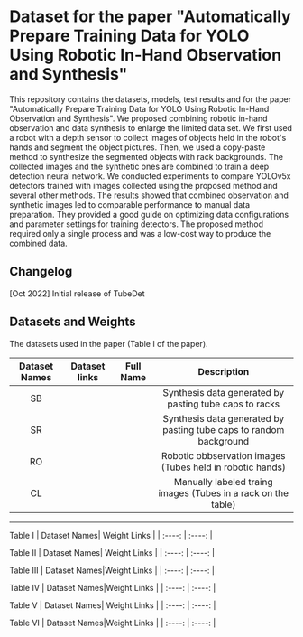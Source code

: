 # Dataset for the paper "Automatically Prepare Training Data for YOLO Using Robotic In-Hand Observation and Synthesis" 

This repository contains the datasets, models, test results and for the paper "Automatically Prepare Training Data for YOLO Using Robotic In-Hand Observation and Synthesis". We proposed combining robotic in-hand observation and data synthesis to enlarge the limited data set. We first used a robot with a depth sensor to collect images of objects held in the robot's hands and segment the object pictures. Then, we used a copy-paste method to synthesize the segmented objects with rack backgrounds. The collected images and the synthetic ones are combined to train a deep detection neural network. We conducted experiments to compare YOLOv5x detectors trained with images collected using the proposed method and several other methods. The results showed that combined observation and synthetic images led to comparable performance to manual data preparation. They provided a good guide on optimizing data configurations and parameter settings for training detectors. The proposed method required only a single process and was a low-cost way to produce the combined data.

## Changelog
[Oct 2022] Initial release of TubeDet
 
## Datasets and Weights
The datasets used in the paper (Table I of the paper).

| Dataset Names| Dataset links | Full Name | Description |
| :----: | :----: | :----: |  :----: |  
|SB| | |Synthesis data generated by pasting tube caps to racks| 
|SR| | |Synthesis data generated by pasting tube caps to random background|
|RO| | |Robotic obbservation images (Tubes held in robotic hands)|
|CL| | |Manually labeled traing images (Tubes in a rack on the table)| 


---

Table I
| Dataset Names| Weight Links |
| :----: | :----: |


Table II
| Dataset Names| Weight Links |
| :----: | :----: |

Table III
| Dataset Names|Weight Links |
| :----: | :----: |

Table IV
| Dataset Names|Weight Links |
| :----: | :----: |

Table V
| Dataset Names| Weight Links |
| :----: | :----: |

Table VI
| Dataset Names|Weight Links |
| :----: | :----: |
